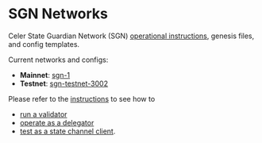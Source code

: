 # SGN Networks

Celer State Guardian Network (SGN) [operational instructions](./docs/), genesis files, and config templates.

Current networks and configs:
- **Mainnet**: [sgn-1](./sgn-1/)
- **Testnet**: [sgn-testnet-3002](./sgn-testnet-3002/)

Please refer to the [instructions](./docs/) to see how to
- [run a validator](./docs/validator.md)
- [operate as a delegator](./docs/delegator.md)
- [test as a state channel client](./docs/test_user.md).

